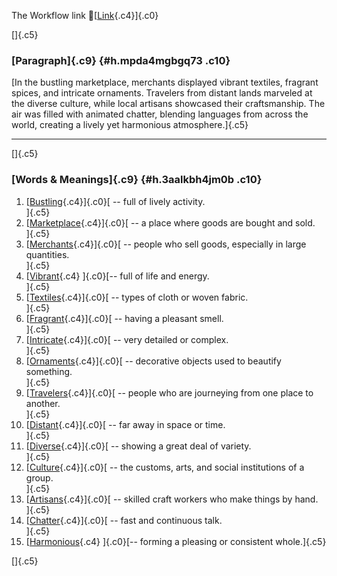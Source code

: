 The Workflow link
👏[[Link](https://www.google.com/url?q=http://www.google.com&sa=D&source=editors&ust=1758606189478048&usg=AOvVaw31up5qbc-wF6ddC7T1BV2e){.c4}]{.c0}

[]{.c5}

### [Paragraph]{.c9} {#h.mpda4mgbgq73 .c10}

[In the bustling marketplace, merchants displayed vibrant textiles,
fragrant spices, and intricate ornaments. Travelers from distant lands
marveled at the diverse culture, while local artisans showcased their
craftsmanship. The air was filled with animated chatter, blending
languages from across the world, creating a lively yet harmonious
atmosphere.]{.c5}

------------------------------------------------------------------------

[]{.c5}

### [Words & Meanings]{.c9} {#h.3aalkbh4jm0b .c10}

1.  [[Bustling](https://www.google.com/url?q=http://www.google.com&sa=D&source=editors&ust=1758606189478842&usg=AOvVaw2cCxYmlgg4_WhKdeWe_l_I){.c4}]{.c0}[ --
    full of lively activity.\
    ]{.c5}
2.  [[Marketplace](https://www.google.com/url?q=http://www.google.com&sa=D&source=editors&ust=1758606189479002&usg=AOvVaw2Tdo1dRG8X2IkVjJbu6jgj){.c4}]{.c0}[ --
    a place where goods are bought and sold.\
    ]{.c5}
3.  [[Merchants](https://www.google.com/url?q=http://www.google.com&sa=D&source=editors&ust=1758606189479230&usg=AOvVaw0mFZErTSISpm6mmQOglSaU){.c4}]{.c0}[ --
    people who sell goods, especially in large quantities.\
    ]{.c5}
4.  [[Vibrant](https://www.google.com/url?q=http://www.google.com&sa=D&source=editors&ust=1758606189479397&usg=AOvVaw3HI-y_Ma9mB_FjXJWAo9Qe){.c4}
    ]{.c0}[-- full of life and energy.\
    ]{.c5}
5.  [[Textiles](https://www.google.com/url?q=http://www.google.com&sa=D&source=editors&ust=1758606189479524&usg=AOvVaw0iq67NAqQHS3_xzjuQcV-R){.c4}]{.c0}[ --
    types of cloth or woven fabric.\
    ]{.c5}
6.  [[Fragrant](https://www.google.com/url?q=http://www.google.com&sa=D&source=editors&ust=1758606189479651&usg=AOvVaw1aV-csQZlm2y88HV8ph_m9){.c4}]{.c0}[ --
    having a pleasant smell.\
    ]{.c5}
7.  [[Intricate](https://www.google.com/url?q=http://www.google.com&sa=D&source=editors&ust=1758606189479772&usg=AOvVaw2pK-_4ZIZUxvNspKVsGeg5){.c4}]{.c0}[ --
    very detailed or complex.\
    ]{.c5}
8.  [[Ornaments](https://www.google.com/url?q=http://www.google.com&sa=D&source=editors&ust=1758606189479926&usg=AOvVaw1_el1qwKthJAxOEM7iWNOR){.c4}]{.c0}[ --
    decorative objects used to beautify something.\
    ]{.c5}
9.  [[Travelers](https://www.google.com/url?q=http://www.google.com&sa=D&source=editors&ust=1758606189480072&usg=AOvVaw2BYluga8F66lmv3obG-XC9){.c4}]{.c0}[ --
    people who are journeying from one place to another.\
    ]{.c5}
10. [[Distant](https://www.google.com/url?q=http://www.google.com&sa=D&source=editors&ust=1758606189480224&usg=AOvVaw3PJ4zkqLID7OUR26DyY2Yf){.c4}]{.c0}[ --
    far away in space or time.\
    ]{.c5}
11. [[Diverse](https://www.google.com/url?q=http://www.google.com&sa=D&source=editors&ust=1758606189480372&usg=AOvVaw3m10zk5qFMce0Jo7_CqRDP){.c4}]{.c0}[ --
    showing a great deal of variety.\
    ]{.c5}
12. [[Culture](https://www.google.com/url?q=http://www.google.com&sa=D&source=editors&ust=1758606189480503&usg=AOvVaw3gzQJYi_BxMoRyox3vIZ9B){.c4}]{.c0}[ --
    the customs, arts, and social institutions of a group.\
    ]{.c5}
13. [[Artisans](https://www.google.com/url?q=http://www.google.com&sa=D&source=editors&ust=1758606189480647&usg=AOvVaw2bsG570H7Mj1erOetblzfV){.c4}]{.c0}[ --
    skilled craft workers who make things by hand.\
    ]{.c5}
14. [[Chatter](https://www.google.com/url?q=http://www.google.com&sa=D&source=editors&ust=1758606189480829&usg=AOvVaw0wjK9f7Xz-o01d_vUjGAp9){.c4}]{.c0}[ --
    fast and continuous talk.\
    ]{.c5}
15. [[Harmonious](https://www.google.com/url?q=http://www.google.com&sa=D&source=editors&ust=1758606189480952&usg=AOvVaw2Ep0Ks8dwx3mSDBcRdTKGP){.c4}
    ]{.c0}[-- forming a pleasing or consistent whole.]{.c5}

[]{.c5}
